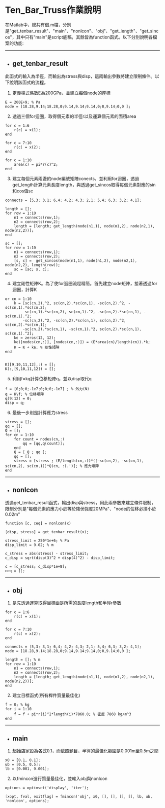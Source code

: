 # Ten_Bar_Truss作業說明

在Matlab中，總共有個.m檔，分別是"get_tenbar_result"、"main"、"nonlcon"、"obj"、"get_length"、"get_sincos"，其中只有"main"是script底稿，其餘皆為function函式。以下分別說明各檔案的功能:

---

* ## get_tenbar_result

此函式的輸入為半徑，而輸出為stress與disp，這兩輸出參數將建立限制條件。以下說明該函式的流程。

1. 定義楊式係數E為200GPa，並建立每個node的座標
```
E = 200E+9; % Pa
node = [18.28,9.14;18.28,0;9.14,9.14;9.14,0;0,9.14;0,0 ];
```
2. 透過三個for迴圈，取得個元素的半徑r以及運算個元素的面積area

```
for c = 1:6
    r(c) = x(1);
end
```
```
for c = 7:10
    r(c) = x(2);
end
```
```
for c = 1:10
    area(c) = pi*r(c)^2;
end
```
3. 建立每個元素兩邊的node編號矩陣conects，並利用for迴圈，透過get_length計算元素長度length，與透過get_sincos取得每個元素對應的sin和cos值sc
```
connects = [5,3; 3,1; 6,4; 4,2; 4,3; 2,1; 5,4; 6,3; 3,2; 4,1];

length = [];
for row = 1:10
    n1 = connects(row,1);
    n2 = connects(row,2);
    length = [length; get_length(node(n1,1), node(n1,2), node(n2,1), node(n2,2))];
end
```
```
sc = [];
for row = 1:10
    n1 = connects(row,1);
    n2 = connects(row,2);
    [s, c] =  get_sincos(node(n1,1), node(n1,2), node(n2,1), node(n2,2), length(row));
    sc = [sc; s, c];
end
```
4. 建立剛性矩陣K。為了使for迴圈流程精簡，首先建立node矩陣，接著透過for迴圈，計算K
```
or cn = 1:10
    k = [sc(cn,2).^2, sc(cn,2).*sc(cn,1), -sc(cn,2).^2, -sc(cn,1).*sc(cn,2);
         sc(cn,1).*sc(cn,2), sc(cn,1).^2, -sc(cn,2).*sc(cn,1), -sc(cn,1).^2;
        -sc(cn,2).^2, -sc(cn,2).*sc(cn,1), sc(cn,2).^2, sc(cn,2).*sc(cn,1);
        -sc(cn,2).*sc(cn,1), -sc(cn,1).^2, sc(cn,2).*sc(cn,1), sc(cn,1).^2];
    ke = zeros(12, 12);
    ke([nodes(cn,:)], [nodes(cn,:)]) = (E*area(cn)/length(cn)).*k;
    K = K + ke; % 剛性矩陣
end


K([9,10,11,12],:) = [];
K(:,[9,10,11,12]) = [];
```
5. 利用f=kq計算位移矩陣q，並以disp取代q
```
f = [0;0;0;-1e7;0;0;0;-1e7] ; % 外力(N)
q = K\f; % 位移矩陣
q(9:12) = 0;
disp = q;

```
6. 最後一步則是計算應力stress
```
stress = [];
qq = [];
Q = [];
for cn = 1:10
    for count = nodes(cn,:)
        qq = [qq,q(count)];
    end
    Q = [ Q ; qq ];
    qq = [];
    stress = [stress ; (E/length(cn,:))*([-sc(cn,2), -sc(cn,1), sc(cn,2), sc(cn,1)]*Q(cn, :).')]; % 應力矩陣
end
```

---

* ## nonlcon

透過get_tenbar_result函式，輸出disp與stress，用此兩參數來建立條件限制，限制分別是"每個元素的應力小於等於降伏強度20MPa"、"node的位移必須小於0.02m"
```
function [c, ceq] = nonlcon(x)

[disp, stress] = get_tenbar_result(x);

stress_limit = 250*1e+6; % Pa
disp_limit = 0.02; % m

c_stress = abs(stress) - stress_limit;
c_disp = sqrt(disp(3)^2 + disp(4)^2) - disp_limit;

c = [c_stress; c_disp*1e+8]; 
ceq = [];

```

---

* ## obj

1. 是先透過運算取得目標函是所需的長度length和半徑r參數
```
for c = 1:6
    r(c) = x(1);
end

for c = 7:10
    r(c) = x(2);
end

connects = [5,3; 3,1; 6,4; 4,2; 4,3; 2,1; 5,4; 6,3; 3,2; 4,1];
node = [18.28,9.14;18.28,0;9.14,9.14;9.14,0;0,9.14;0,0 ];

length = []; % m
for row = 1:10
    n1 = connects(row,1);
    n2 = connects(row,2);
    length = [length; get_length(node(n1,1), node(n1,2), node(n2,1), node(n2,2))];
end
```
2. 建立目標函式(所有桿件質量最佳化)
```
f = 0; % kg
for i = 1:10
    f = f + pi*r(i)^2*length(i)*7860.0; % 密度 7860 kg/m^3
end
```

---

* ## main

1. 起始店家設為各式0.1，而依照題目，半徑的最佳化範圍是0.001m至0.5m之間
```
x0 = [0.1, 0.1];
ub = [0.5, 0.5];
lb = [0.001, 0.001];
```
2. 以fmincon進行質量最佳化，並輸入obj與nonlcon
```
options = optimset('display', 'iter');

[xopt, fval, exitflag] = fmincon('obj', x0, [], [], [], [], lb, ub, 'nonlcon', options);
```